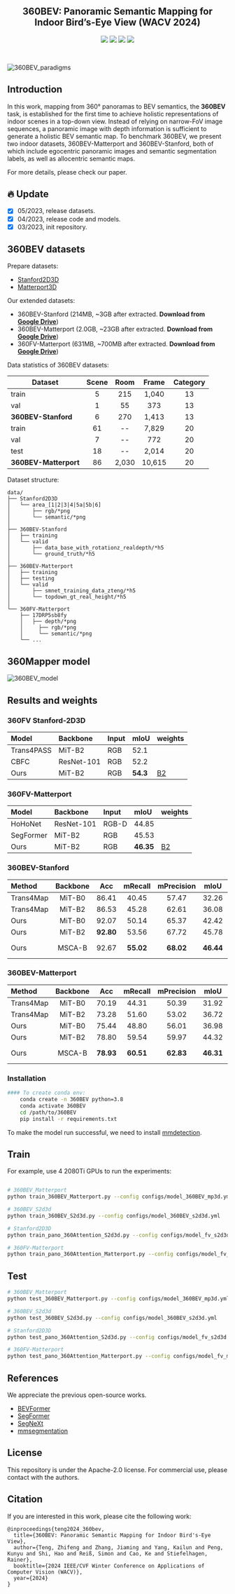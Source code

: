 <div align="center"> 

## 360BEV: Panoramic Semantic Mapping for Indoor Bird’s-Eye View (WACV 2024)

</div>

<p align="center">
<a href="https://arxiv.org/pdf/2303.11910.pdf">
    <img src="https://img.shields.io/badge/arXiv-2303.11910-red" /></a>
<a href="https://jamycheung.github.io/360BEV.html">
    <img src="https://img.shields.io/badge/Project-page-green" /></a>
<a href="https://pytorch.org/">
    <img src="https://img.shields.io/badge/Framework-PyTorch-orange.svg" /></a>
<a href="https://github.com/jamycheung/DELIVER/blob/main/LICENSE">
    <img src="https://img.shields.io/badge/License-Apache_2.0-blue.svg" /></a>
</p>

<br />

![360BEV_paradigms](figs/360BEV_paradigms.png)


## Introduction

In this work, mapping from 360° panoramas to BEV semantics, the **360BEV** task, is established for the first time to achieve holistic representations of indoor scenes in a top-down view. Instead of relying on narrow-FoV image sequences, a panoramic image with depth information is sufficient to generate a holistic BEV semantic map. To benchmark 360BEV, we present two indoor datasets, 360BEV-Matterport and 360BEV-Stanford, both of which include egocentric panoramic images and semantic segmentation labels, as well as allocentric semantic maps.

For more details, please check our paper.

## :fire: Update

- [x] 05/2023,  release datasets.
- [x] 04/2023, release code and models.
- [x] 03/2023, init repository.

## 360BEV datasets

Prepare datasets:
- [Stanford2D3D](https://arxiv.org/abs/1702.01105)
- [Matterport3D](https://niessner.github.io/Matterport)

Our extended datasets:
- 360BEV-Stanford (214MB, ~3GB after extracted. **Download from [Google Drive](https://drive.google.com/file/d/1YZ8Ea0QwNu6jBDYa09EnQT4H0LN6Pgmz/view?usp=sharing)**)
- 360BEV-Matterport (2.0GB, ~23GB after extracted. **Download from [Google Drive](https://drive.google.com/file/d/1YYVLq3ndvSP2aBlUsTlhbBa4sJ7AfjhB/view?usp=sharing)**)
- 360FV-Matterport (631MB, ~700MB after extracted. **Download from [Google Drive](https://drive.google.com/file/d/1YcheGJeISzFmxs9ancL7MGNSh7Zo7ZBc/view?usp=sharing)**)

Data statistics of 360BEV datasets:

| Dataset  | Scene  | Room | Frame | Category |
|-------------------|:----------------:|:---------------:|:----------------:|:-------------------:|
| train    |         5        |       215       |       1,040      |          13         |
| val      |         1        |        55       |        373       |          13         |
| **360BEV-Stanford**   |         6        |       270       |       1,413      |          13         |
| train    |        61        |        --       |       7,829      |          20         |
| val      |         7        |        --       |        772       |          20         |
| test     |        18        |        --       |       2,014      |          20         |
| **360BEV-Matterport** |        86        |      2,030      |      10,615      |          20         |

Dataset structure:
```text
data/
├── Stanford2D3D
│   └── area_[1|2|3|4|5a|5b|6]
│       ├── rgb/*png
│       └── semantic/*png
│
├── 360BEV-Stanford
│   ├── training
│   └── valid
│       ├── data_base_with_rotationz_realdepth/*h5
│       └── ground_truth/*h5
│
├── 360BEV-Matterport
│   ├── training
│   ├── testing
│   └── valid
│       ├── smnet_training_data_zteng/*h5
│       └── topdown_gt_real_height/*h5
│
└── 360FV-Matterport
    ├── 17DRP5sb8fy
    │   ├── depth/*png
    │	  ├── rgb/*png
    │	  └── semantic/*png   
    └── ...

```


## 360Mapper model

![360BEV_model](figs/360BEV_model.png)

## Results and weights

### 360FV Stanford-2D3D 

| Model      | Backbone   | Input | mIoU  | weights |
| :--------- | :--------- | :---- | :---- | :------ |
| Trans4PASS | MiT-B2     | RGB   | 52.1 |         |
| CBFC       | ResNet-101 | RGB   | 52.2 |         |
| Ours       | MiT-B2     | RGB   | **54.3** | [B2](https://drive.google.com/drive/folders/1hPmZaWeojfNVQ3NUI4P1CZafK1X1LRwW?usp=share_link) |

### 360FV-Matterport

| Model      | Backbone   | Input | mIoU  | weights |
| :--------- | :--------- | :---- | :---- | :------ |
|HoHoNet |  ResNet-101 | RGB-D | 44.85 | |
|SegFormer  |  MiT-B2 | RGB | 45.53 | |
|Ours |  MiT-B2 | RGB | **46.35** | [B2](https://drive.google.com/drive/folders/14myQElCSWEsI8VvYYWAD_1U412jIqiAa?usp=share_link) |


### 360BEV-Stanford
| Method    | Backbone | Acc    | mRecall | mPrecision | mIoU        | weights |
| :--------- | :----------: | :--------: | :---------: | :------------: | :------------: | :-------------- |
|Trans4Map | MiT-B0 | 86.41 | 40.45 | 57.47 | 32.26 |  |
|Trans4Map | MiT-B2 | 86.53 | 45.28 | 62.61 | 36.08 |  |
| Ours | MiT-B0       | 92.07     | 50.14      | 65.37         | 42.42          |  [B0](https://drive.google.com/file/d/1FbUciae3B_xXowtxN6RP7L6NLkIrvXWe/view?usp=share_link) |
| Ours | MiT-B2       | **92.80** | 53.56      | 67.72         | 45.78          |  [B2](https://drive.google.com/file/d/11PLufI8J3NioD53i0NK3V9oRmZSYbsZO/view?usp=share_link) |
| Ours | MSCA-B       | 92.67     | **55.02**  | **68.02**     | **46.44**      |  [MSCA-B](https://drive.google.com/file/d/1luGX1s4_rjIvugYDP0U1aspb3tNCjBXN/view?usp=share_link) |

### 360BEV-Matterport
| Method    | Backbone | Acc    | mRecall | mPrecision | mIoU        | weights |
| :--------- | :----------: | :--------: | :---------: | :------------: | :------------: | :-------------- |
|Trans4Map | MiT-B0 | 70.19 | 44.31 | 50.39 | 31.92  |  |
|Trans4Map | MiT-B2 | 73.28 | 51.60 | 53.02 | 36.72  |  |
| Ours | MiT-B0 | 75.44 | 48.80 | 56.01 | 36.98  | [B0](https://drive.google.com/file/d/1B3wtAbb57P56QQIX6tAUNwoRp07Y7zIV/view?usp=share_link) |
| Ours | MiT-B2 | 78.80 | 59.54 | 59.97 | 44.32  | [B2](https://drive.google.com/file/d/1B1zxgYn5w_VRb1oZ8h4b6Zm0BgQsxlgs/view?usp=share_link) |
| Ours | MSCA-B |**78.93** | **60.51** | **62.83** | **46.31** | [MSCA-B](https://drive.google.com/file/d/1MoBzRX-GmVEvMlthmvl-n5v2hIe6lOgd/view?usp=share_link) |

### Installation
```bash
#### To create conda env:
    conda create -n 360BEV python=3.8
    conda activate 360BEV
    cd /path/to/360BEV
    pip install -r requirements.txt
```
 To make the model run successful, we need to install [mmdetection](https://mmdetection.readthedocs.io/en/v2.0.0/install.html).


## Train
For example, use 4 2080Ti GPUs to run the experiments:
```bash

# 360BEV_Matterport
python train_360BEV_Matterport.py --config configs/model_360BEV_mp3d.yml

# 360BEV_S2d3d
python train_360BEV_S2d3d.py --config configs/model_360BEV_s2d3d.yml

# Stanford2D3D
python train_pano_360Attention_S2d3d.py --config configs/model_fv_s2d3d.yml

# 360FV-Matterport
python train_pano_360Attention_Matterport.py --config configs/model_fv_mp3d.yml

```

## Test

```bash
# 360BEV_Matterport
python test_360BEV_Matterport.py --config configs/model_360BEV_mp3d.yml

# 360BEV_S2d3d
python test_360BEV_S2d3d.py --config configs/model_360BEV_s2d3d.yml

# Stanford2D3D
python test_pano_360Attention_S2d3d.py --config configs/model_fv_s2d3d.yml

# 360FV-Matterport
python test_pano_360Attention_Matterport.py --config configs/model_fv_mp3d.yml

```



## References
We appreciate the previous open-source works.
* [BEVFormer](https://github.com/fundamentalvision/BEVFormer)
* [SegFormer](https://github.com/NVlabs/SegFormer)
* [SegNeXt](https://github.com/visual-attention-network/segnext)
* [mmsegmentation](https://github.com/open-mmlab/mmsegmentation)

## License

This repository is under the Apache-2.0 license. For commercial use, please contact with the authors.


## Citation

If you are interested in this work, please cite the following work:
```
@inproceedings{teng2024_360bev,
  title={360BEV: Panoramic Semantic Mapping for Indoor Bird's-Eye View}, 
  author={Teng, Zhifeng and Zhang, Jiaming and Yang, Kailun and Peng, Kunyu and Shi, Hao and Reiß, Simon and Cao, Ke and Stiefelhagen, Rainer},
  booktitle={2024 IEEE/CVF Winter Conference on Applications of Computer Vision (WACV)},
  year={2024}
}
```
